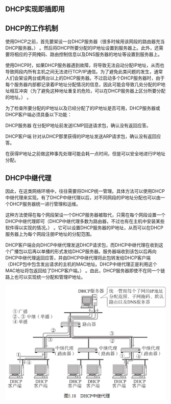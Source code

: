 ## DHCP实现即插即用

## DHCP的工作机制

使用DHCP之前，首先要架设一台DHCP服务器（很多时候用该网段的路由器充当DHCP服务器。） 。然后将DHCP所要分配的IP地址设置到服务器上。此外，还需要将相应的子网掩码、路由控制信息以及DNS服务器的地址等设置到服务器上。

使用DHCP时，如果DHCP服务器遇到故障，将导致无法自动分配IP地址，从而也导致网段内所有主机之间无法进行TCP/IP通信。为了避免此类问题的发生，通常人们会架设两台或两台以上的DHCP服务器。不过启动多个DHCP服务器时，由于每个服务器内部都记录着IP地址分配情况的信息，因此可能会导致几处分配的IP地址相互冲突（为了避免这种地址重复的危险，可以在DHCP服务器上区分所要分配的地址。） 。

为了检查所要分配的IP地址以及已经分配了的IP地址是否可用，DHCP服务器或DHCP客户端必须具备以下功能：

DHCP服务器
在分配IP地址前发送ICMP回送请求包，确认没有返回应答。

DHCP客户端
针对从DHCP那里获得的IP地址发送ARP请求包，确认没有返回应答。

在获得IP地址之前做这种事先处理可能会耗一点时间，但是可以安全地进行IP地址分配。

## DHCP中继代理

因此，在这类网络环境中，往往需要将DHCP统一管理。具体方法可以使用DHCP中继代理来实现。有了DHCP中继代理以后，对不同网段的IP地址分配也可以由一个DHCP服务器统一进行管理和运维。

这种方法使得在每个网段架设一个DHCP服务器被取代，只需在每个网段设置一个DHCP中继代理即可（DHCP中继代理多数为路由器，不过也有在主机中安装某些软件得以实现的情况。） 。它可以设置DHCP服务器的IP地址，从而可以在DHCP服务器上为每个网段注册IP地址的分配范围。

DHCP客户端会向DHCP中继代理发送DHCP请求包，而DHCP中继代理在收到这个广播包以后再以单播的形式发给DHCP服务器。服务器端收到该包以后再向DHCP中继代理返回应答，并由DHCP中继代理将此包转发给DHCP客户端（DHCP包中包含发出请求的主机的MAC地址。DHCP中继代理正是利用这个MAC地址将包返回给了DHCP客户端。） 。由此，DHCP服务器即使不在同一个链路上也可以实现统一分配和管理IP地址。

![](../markdown_import_image/import-2023-01-13-17-50-31.png)
